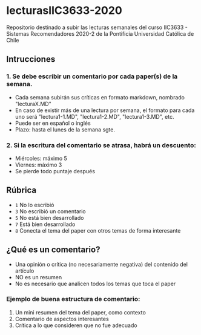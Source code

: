 # lecturasIIC3633-2020
Repositorio destinado a subir las lecturas semanales del curso IIC3633 - Sistemas Recomendadores 2020-2 de la Pontificia Universidad Católica de Chile

## Intrucciones
### 1. Se debe escribir un comentario por cada paper(s) de la semana. 
  - Cada semana subirán sus críticas en formato markdown, nombrado "lecturaX.MD"
  - En caso de existir más de una lectura por semana, el formato para cada uno será "lectura1-1.MD",  "lectura1-2.MD",  "lectura1-3.MD", etc.
  - Puede ser en español o inglés
  - Plazo: hasta el lunes de la semana sgte.
 
### 2. Si la escritura del comentario se atrasa, habrá un descuento:
  - Miércoles: máximo 5
  - Viernes: máximo 3
  - Se pierde todo puntaje después

## Rúbrica
* `1` No lo escribió
* `3` No escribió un comentario
* `5` No está bien desarrollado
* `7` Está bien desarrollado
* `8` Conecta el tema del paper con otros temas de forma interesante

## ¿Qué es un comentario?
- Una opinión o crítica (no necesariamente negativa) del contenido del artículo
- NO es un resumen
- No es necesario que analicen todos los temas que toca el paper

### Ejemplo de buena estructura de comentario:
1. Un mini resumen del tema del paper, como contexto
2. Comentario de aspectos interesantes
3. Crítica a lo que consideren que no fue adecuado
